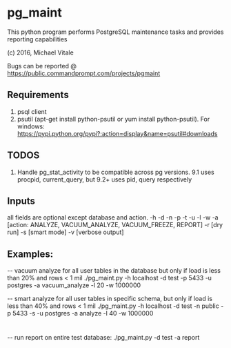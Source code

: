 # pg_maint
This python program performs PostgreSQL maintenance tasks and provides reporting capabilities

(c) 2016, Michael Vitale

Bugs can be reported @ https://public.commandprompt.com/projects/pgmaint

## Requirements
1. psql client 
2. psutil (apt-get install python-psutil or yum install python-psutil). 
For windows: https://pypi.python.org/pypi?:action=display&name=psutil#downloads

## TODOS
1. Handle pg_stat_activity to be compatible across pg versions. 
9.1 uses procpid, current_query, but 9.2+ uses pid, query respectively

## Inputs
all fields are optional except database and action.
-h <hostname or IP address> -d <database> -n <schema> -p <PORT> -t <type> -u <db user> -l <load threshold> -w <max rows> -a [action: ANALYZE, VACUUM_ANALYZE, VACUUM_FREEZE, REPORT] -r [dry run] -s [smart mode] -v [verbose output]

## Examples:
-- vacuum analyze for all user tables in the database but only if load is less than 20% and rows < 1 mil
./pg_maint.py -h localhost -d test -p 5433 -u postgres -a vacuum_analyze -l 20 -w 1000000
 
-- smart analyze for all user tables in specific schema, but only if load is less than 40% and rows < 1 mil
./pg_maint.py -h localhost -d test -n public -p 5433 -s -u postgres -a analyze -l 40 -w 1000000 
#
-- run report on entire test database:
./pg_maint.py -d test -a report
